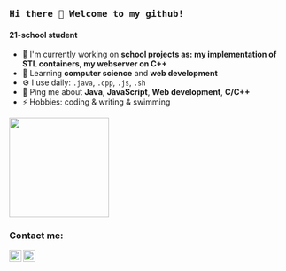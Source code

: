 ### <samp>Hi there 👋 Welcome to my github!</samp>

#### 21-school student

- 🔭 I'm currently working on **school projects as: my implementation of STL containers, my webserver on C++**
- 🌱 Learning **computer science** and **web development**
- ⚙️ I use daily: `.java`, `.cpp`, `.js`, `.sh`
- 💬 Ping me about **Java**, **JavaScript**, **Web development**, **C/C++**
- ⚡️ Hobbies: coding & writing & swimming

<p>
  <img height="180em" src="https://github-readme-stats.vercel.app/api/top-langs/?username=kukinpower&hide=swift,roff,php&langs_count=8&layout=compact&show_icons=true&hide_border=true&&count_private=true&include_all_commits=true" />
</p>

### Contact me:
[<img align="left" alt="Roman Kukin | LinkedIn" width="22px" src="https://cdn.jsdelivr.net/npm/simple-icons@v3/icons/linkedin.svg" />][linkedin]
[<img align="left" alt="Roman Kukin | Twitter" width="22px" src="https://cdn.jsdelivr.net/npm/simple-icons@v3/icons/twitter.svg" />][twitter]

[linkedin]: https://www.linkedin.com/in/roman-kukin/
[twitter]: https://twitter.com/kukinpower



<!--
**kukinpower/kukinpower** is a ✨ _special_ ✨ repository because its `README.md` (this file) appears on your GitHub profile.

Here are some ideas to get you started:

- 🔭 I’m currently working on ...
- 🌱 I’m currently learning ...
- 👯 I’m looking to collaborate on ...
- 🤔 I’m looking for help with ...
- 💬 Ask me about ...
- 📫 How to reach me: ...
- 😄 Pronouns: ...
- ⚡ Fun fact: ...
-->
